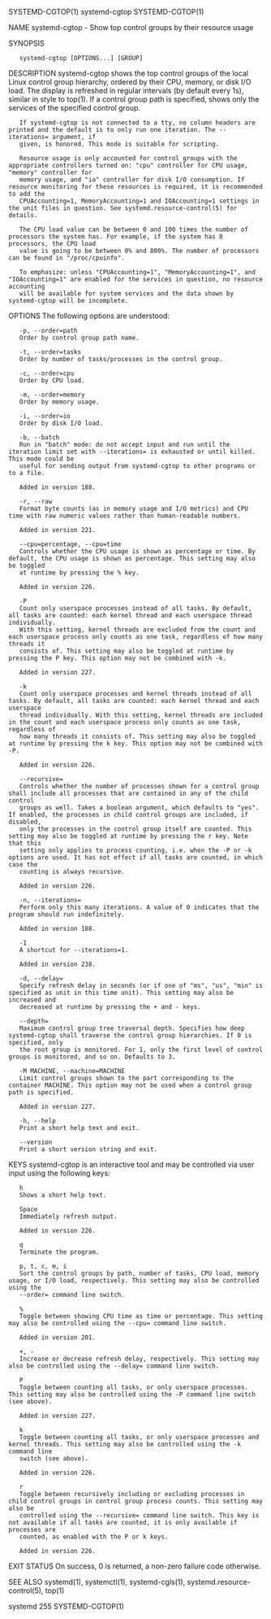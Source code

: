 SYSTEMD-CGTOP(1)							 systemd-cgtop							      SYSTEMD-CGTOP(1)

NAME
       systemd-cgtop - Show top control groups by their resource usage

SYNOPSIS

       systemd-cgtop [OPTIONS...] [GROUP]

DESCRIPTION
       systemd-cgtop shows the top control groups of the local Linux control group hierarchy, ordered by their CPU, memory, or disk I/O load. The display is
       refreshed in regular intervals (by default every 1s), similar in style to top(1). If a control group path is specified, shows only the services of the
       specified control group.

       If systemd-cgtop is not connected to a tty, no column headers are printed and the default is to only run one iteration. The --iterations= argument, if
       given, is honored. This mode is suitable for scripting.

       Resource usage is only accounted for control groups with the appropriate controllers turned on: "cpu" controller for CPU usage, "memory" controller for
       memory usage, and "io" controller for disk I/O consumption. If resource monitoring for these resources is required, it is recommended to add the
       CPUAccounting=1, MemoryAccounting=1 and IOAccounting=1 settings in the unit files in question. See systemd.resource-control(5) for details.

       The CPU load value can be between 0 and 100 times the number of processors the system has. For example, if the system has 8 processors, the CPU load
       value is going to be between 0% and 800%. The number of processors can be found in "/proc/cpuinfo".

       To emphasize: unless "CPUAccounting=1", "MemoryAccounting=1", and "IOAccounting=1" are enabled for the services in question, no resource accounting
       will be available for system services and the data shown by systemd-cgtop will be incomplete.

OPTIONS
       The following options are understood:

       -p, --order=path
	   Order by control group path name.

       -t, --order=tasks
	   Order by number of tasks/processes in the control group.

       -c, --order=cpu
	   Order by CPU load.

       -m, --order=memory
	   Order by memory usage.

       -i, --order=io
	   Order by disk I/O load.

       -b, --batch
	   Run in "batch" mode: do not accept input and run until the iteration limit set with --iterations= is exhausted or until killed. This mode could be
	   useful for sending output from systemd-cgtop to other programs or to a file.

	   Added in version 188.

       -r, --raw
	   Format byte counts (as in memory usage and I/O metrics) and CPU time with raw numeric values rather than human-readable numbers.

	   Added in version 221.

       --cpu=percentage, --cpu=time
	   Controls whether the CPU usage is shown as percentage or time. By default, the CPU usage is shown as percentage. This setting may also be toggled
	   at runtime by pressing the % key.

	   Added in version 226.

       -P
	   Count only userspace processes instead of all tasks. By default, all tasks are counted: each kernel thread and each userspace thread individually.
	   With this setting, kernel threads are excluded from the count and each userspace process only counts as one task, regardless of how many threads it
	   consists of. This setting may also be toggled at runtime by pressing the P key. This option may not be combined with -k.

	   Added in version 227.

       -k
	   Count only userspace processes and kernel threads instead of all tasks. By default, all tasks are counted: each kernel thread and each userspace
	   thread individually. With this setting, kernel threads are included in the count and each userspace process only counts as one task, regardless of
	   how many threads it consists of. This setting may also be toggled at runtime by pressing the k key. This option may not be combined with -P.

	   Added in version 226.

       --recursive=
	   Controls whether the number of processes shown for a control group shall include all processes that are contained in any of the child control
	   groups as well. Takes a boolean argument, which defaults to "yes". If enabled, the processes in child control groups are included, if disabled,
	   only the processes in the control group itself are counted. This setting may also be toggled at runtime by pressing the r key. Note that this
	   setting only applies to process counting, i.e. when the -P or -k options are used. It has not effect if all tasks are counted, in which case the
	   counting is always recursive.

	   Added in version 226.

       -n, --iterations=
	   Perform only this many iterations. A value of 0 indicates that the program should run indefinitely.

	   Added in version 188.

       -1
	   A shortcut for --iterations=1.

	   Added in version 238.

       -d, --delay=
	   Specify refresh delay in seconds (or if one of "ms", "us", "min" is specified as unit in this time unit). This setting may also be increased and
	   decreased at runtime by pressing the + and - keys.

       --depth=
	   Maximum control group tree traversal depth. Specifies how deep systemd-cgtop shall traverse the control group hierarchies. If 0 is specified, only
	   the root group is monitored. For 1, only the first level of control groups is monitored, and so on. Defaults to 3.

       -M MACHINE, --machine=MACHINE
	   Limit control groups shown to the part corresponding to the container MACHINE. This option may not be used when a control group path is specified.

	   Added in version 227.

       -h, --help
	   Print a short help text and exit.

       --version
	   Print a short version string and exit.

KEYS
       systemd-cgtop is an interactive tool and may be controlled via user input using the following keys:

       h
	   Shows a short help text.

       Space
	   Immediately refresh output.

	   Added in version 226.

       q
	   Terminate the program.

       p, t, c, m, i
	   Sort the control groups by path, number of tasks, CPU load, memory usage, or I/O load, respectively. This setting may also be controlled using the
	   --order= command line switch.

       %
	   Toggle between showing CPU time as time or percentage. This setting may also be controlled using the --cpu= command line switch.

	   Added in version 201.

       +, -
	   Increase or decrease refresh delay, respectively. This setting may also be controlled using the --delay= command line switch.

       P
	   Toggle between counting all tasks, or only userspace processes. This setting may also be controlled using the -P command line switch (see above).

	   Added in version 227.

       k
	   Toggle between counting all tasks, or only userspace processes and kernel threads. This setting may also be controlled using the -k command line
	   switch (see above).

	   Added in version 226.

       r
	   Toggle between recursively including or excluding processes in child control groups in control group process counts. This setting may also be
	   controlled using the --recursive= command line switch. This key is not available if all tasks are counted, it is only available if processes are
	   counted, as enabled with the P or k keys.

	   Added in version 226.

EXIT STATUS
       On success, 0 is returned, a non-zero failure code otherwise.

SEE ALSO
       systemd(1), systemctl(1), systemd-cgls(1), systemd.resource-control(5), top(1)

systemd 255																      SYSTEMD-CGTOP(1)
